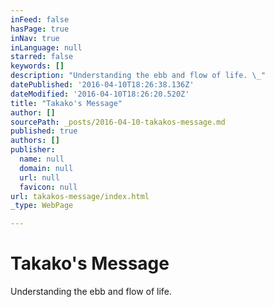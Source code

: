 ```yaml
---
inFeed: false
hasPage: true
inNav: true
inLanguage: null
starred: false
keywords: []
description: "Understanding the ebb and flow of life. \_"
datePublished: '2016-04-10T18:26:38.136Z'
dateModified: '2016-04-10T18:26:20.520Z'
title: "Takako's Message"
author: []
sourcePath: _posts/2016-04-10-takakos-message.md
published: true
authors: []
publisher:
  name: null
  domain: null
  url: null
  favicon: null
url: takakos-message/index.html
_type: WebPage

---
```

# Takako's Message

Understanding the ebb and flow of life.